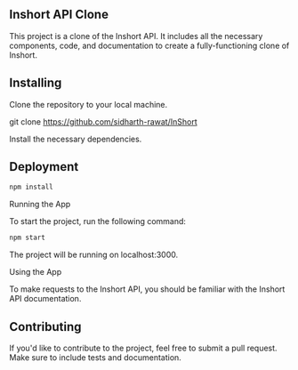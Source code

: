 ## Inshort API Clone

This project is a clone of the Inshort API. It includes all the necessary components, code, and documentation to create a fully-functioning clone of Inshort.


## Installing

Clone the repository to your local machine.


git clone https://github.com/sidharth-rawat/InShort

Install the necessary dependencies.

## Deployment

```bash
npm install
```
Running the App

To start the project, run the following command:

```bash
npm start
```

The project will be running on localhost:3000.


Using the App

To make requests to the Inshort API, you should be familiar with the Inshort API documentation.


## Contributing

If you'd like to contribute to the project, feel free to submit a pull request. Make sure to include tests and documentation.
